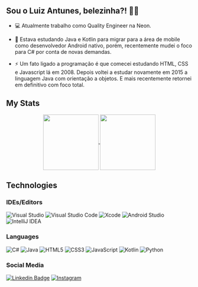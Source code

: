 ## Sou o Luiz Antunes, belezinha?! 👋😄 </br>

- 💻 Atualmente trabalho como Quality Engineer na Neon.

- 🚧 Estava estudando Java e Kotlin para migrar para a área de mobile como desenvolvedor Android nativo, porém, recentemente mudei o foco para C# por conta de novas demandas.

- ⚡ Um fato ligado a programação é que comecei estudando HTML, CSS e Javascript lá em 2008. Depois voltei a estudar novamente em 2015 a linguagem Java com orientação a objetos. E mais recentemente retornei em definitivo com foco total.

## My Stats

<p align="center">
  <!--<a href="https://github.com/luizrantunes">
    <img
      align="center"
      height="150em"
      src="https://github-readme-stats.vercel.app/api?username=luizrantunes&show_icons=true&theme=dark"
    />
  </a>
  <a href="https://github.com/luizrantunes">
    <img
      align="center"
      height="150em"
      src="https://github-readme-stats.vercel.app/api/top-langs/?username=luizrantunes&layout=compact&theme=dark"
    />
  </a>-->
  <a href="https://github.com/luizrantunes">
    <img
      align="center"
      height="150em"
      src="https://github-readme-stats.vercel.app/api?username=luizrantunes&count_private=true&theme=dark&show_icons=true"
    />
  </a>
  <a href="https://github.com/luizrantunes">
    <img
      align="center"
      height="150em"
      src="https://github-readme-stats.vercel.app/api/top-langs/?username=luizrantunes&layout=compact&show_icons=true&theme=dark"
    />
  </a>
</p>

## Technologies

### IDEs/Editors
![Visual Studio](https://img.shields.io/badge/Visual_Studio-5C2D91?style=for-the-badge&logo=visual%20studio&logoColor=white)
![Visual Studio Code](https://img.shields.io/badge/Visual%20Studio%20Code-0078d7.svg?style=for-the-badge&logo=visual-studio-code&logoColor=white)
![Xcode](https://img.shields.io/badge/Xcode-007ACC?style=for-the-badge&logo=Xcode&logoColor=white)
![Android Studio](https://img.shields.io/badge/Android%20Studio-3DDC84.svg?style=for-the-badge&logo=android-studio&logoColor=white)
![IntelliJ IDEA](https://img.shields.io/badge/IntelliJIDEA-000000.svg?style=for-the-badge&logo=intellij-idea&logoColor=white)

### Languages
![C#](https://img.shields.io/badge/C%23-239120?style=for-the-badge&logo=c-sharp&logoColor=white)
![Java](https://img.shields.io/badge/java-%23ED8B00.svg?style=for-the-badge&logo=java&logoColor=white)
![HTML5](https://img.shields.io/badge/html5-%23E34F26.svg?style=for-the-badge&logo=html5&logoColor=white)
![CSS3](https://img.shields.io/badge/css3-%231572B6.svg?style=for-the-badge&logo=css3&logoColor=white)
![JavaScript](https://img.shields.io/badge/javascript-%23323330.svg?style=for-the-badge&logo=javascript&logoColor=%23F7DF1E)
![Kotlin](https://img.shields.io/badge/kotlin-%237F52FF.svg?style=for-the-badge&logo=kotlin&logoColor=white)
![Python](https://img.shields.io/badge/python-3670A0?style=for-the-badge&logo=python&logoColor=ffdd54)

### Social Media
[![Linkedin Badge](https://img.shields.io/badge/-LinkedIn-blue?style=for-the-badge&logo=Linkedin&logoColor=white&link=https://www.linkedin.com/in/luizrantunes/)](https://www.linkedin.com/in/luizrantunes/)
[![Instagram](https://img.shields.io/badge/Instagram-%23E4405F.svg?style=for-the-badge&logo=Instagram&logoColor=white&link=https://www.instagram.com/luizrantunes/)](https://www.instagram.com/luizrantunes/)

